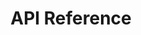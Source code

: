 ---
title: API Reference

language_tabs:
  - cpp: C++
  - csharp: Unity
  - javascript--client: Javascript
  - objective_c: Objective C
  - http: REST
  - javascript--server: Cloud code

toc_footers:
  - <a href='https://account.clanofthecloud.com'>Sign Up for a Developer Key</a>
  - <a href='https://github.com/tripit/slate'>Documentation Powered by Slate</a>

includes:
  - main
  - authentification
  - account
  - profile
  - users
  - gamerdata
  - gamedata
  - kvstore
  - leaderboards
  - transactions
  - friends
  - achievements
  - referral
  - batch
  - match
  - index
  - events

search: true

highlight_theme: monokai
---
